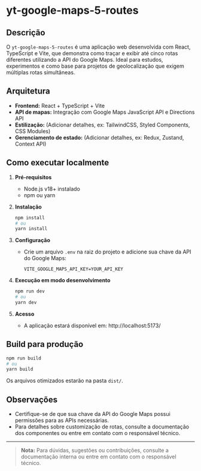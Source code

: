 # yt-google-maps-5-routes

## Descrição

O `yt-google-maps-5-routes` é uma aplicação web desenvolvida com React, TypeScript e Vite, que demonstra como traçar e exibir até cinco rotas diferentes utilizando a API do Google Maps. Ideal para estudos, experimentos e como base para projetos de geolocalização que exigem múltiplas rotas simultâneas.

## Arquitetura

- **Frontend:** React + TypeScript + Vite
- **API de mapas:** Integração com Google Maps JavaScript API e Directions API
- **Estilização:** (Adicionar detalhes, ex: TailwindCSS, Styled Components, CSS Modules)
- **Gerenciamento de estado:** (Adicionar detalhes, ex: Redux, Zustand, Context API)

## Como executar localmente

1. **Pré-requisitos**
   - Node.js v18+ instalado
   - npm ou yarn

2. **Instalação**
   ```bash
   npm install
   # ou
   yarn install
   ```

3. **Configuração**
   - Crie um arquivo `.env` na raiz do projeto e adicione sua chave da API do Google Maps:
     ```
     VITE_GOOGLE_MAPS_API_KEY=YOUR_API_KEY
     ```

4. **Execução em modo desenvolvimento**
   ```bash
   npm run dev
   # ou
   yarn dev
   ```

5. **Acesso**
   - A aplicação estará disponível em: http://localhost:5173/

## Build para produção
```bash
npm run build
# ou
yarn build
```
Os arquivos otimizados estarão na pasta `dist/`.

## Observações

- Certifique-se de que sua chave da API do Google Maps possui permissões para as APIs necessárias.
- Para detalhes sobre customização de rotas, consulte a documentação dos componentes ou entre em contato com o responsável técnico.

---

> **Nota:** Para dúvidas, sugestões ou contribuições, consulte a documentação interna ou entre em contato com o responsável técnico.